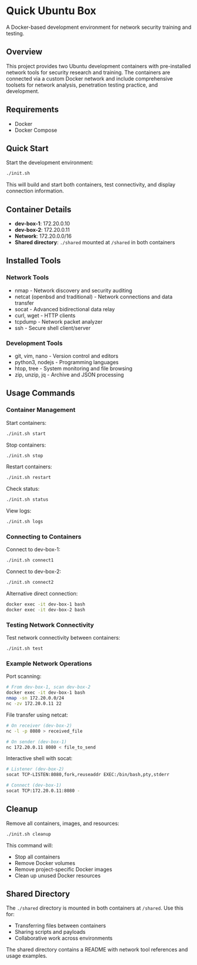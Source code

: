 # Quick Ubuntu Box

A Docker-based development environment for network security training and testing.

## Overview

This project provides two Ubuntu development containers with pre-installed network tools for security research and training. The containers are connected via a custom Docker network and include comprehensive toolsets for network analysis, penetration testing practice, and development.

## Requirements

* Docker
* Docker Compose

## Quick Start

Start the development environment:

```sh
./init.sh
```

This will build and start both containers, test connectivity, and display connection information.

## Container Details

* **dev-box-1**: 172.20.0.10
* **dev-box-2**: 172.20.0.11
* **Network**: 172.20.0.0/16
* **Shared directory**: `./shared` mounted at `/shared` in both containers

## Installed Tools

### Network Tools
* nmap - Network discovery and security auditing
* netcat (openbsd and traditional) - Network connections and data transfer
* socat - Advanced bidirectional data relay
* curl, wget - HTTP clients
* tcpdump - Network packet analyzer
* ssh - Secure shell client/server

### Development Tools
* git, vim, nano - Version control and editors
* python3, nodejs - Programming languages
* htop, tree - System monitoring and file browsing
* zip, unzip, jq - Archive and JSON processing

## Usage Commands

### Container Management

Start containers:
```sh
./init.sh start
```

Stop containers:
```sh
./init.sh stop
```

Restart containers:
```sh
./init.sh restart
```

Check status:
```sh
./init.sh status
```

View logs:
```sh
./init.sh logs
```

### Connecting to Containers

Connect to dev-box-1:
```sh
./init.sh connect1
```

Connect to dev-box-2:
```sh
./init.sh connect2
```

Alternative direct connection:
```sh
docker exec -it dev-box-1 bash
docker exec -it dev-box-2 bash
```

### Testing Network Connectivity

Test network connectivity between containers:
```sh
./init.sh test
```

### Example Network Operations

Port scanning:
```sh
# From dev-box-1, scan dev-box-2
docker exec -it dev-box-1 bash
nmap -sn 172.20.0.0/24
nc -zv 172.20.0.11 22
```

File transfer using netcat:
```sh
# On receiver (dev-box-2)
nc -l -p 8080 > received_file

# On sender (dev-box-1)
nc 172.20.0.11 8080 < file_to_send
```

Interactive shell with socat:
```sh
# Listener (dev-box-2)
socat TCP-LISTEN:8080,fork,reuseaddr EXEC:/bin/bash,pty,stderr

# Connect (dev-box-1)
socat TCP:172.20.0.11:8080 -
```

## Cleanup

Remove all containers, images, and resources:
```sh
./init.sh cleanup
```

This command will:
* Stop all containers
* Remove Docker volumes
* Remove project-specific Docker images
* Clean up unused Docker resources

## Shared Directory

The `./shared` directory is mounted in both containers at `/shared`. Use this for:
* Transferring files between containers
* Sharing scripts and payloads
* Collaborative work across environments

The shared directory contains a README with network tool references and usage examples.
